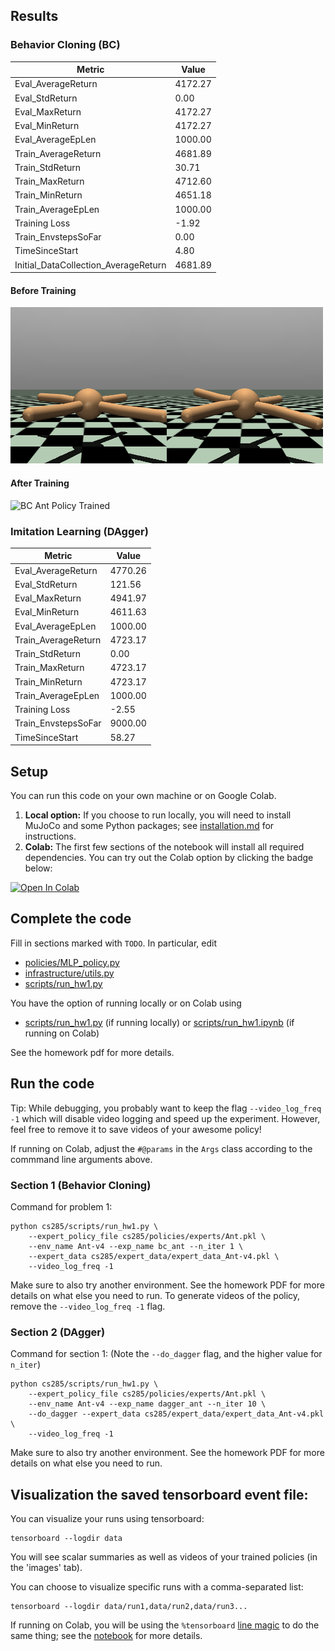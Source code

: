 ## Results

### Behavior Cloning (BC)
| Metric | Value |
|--------|--------|
| Eval_AverageReturn | 4172.27 |
| Eval_StdReturn | 0.00 |
| Eval_MaxReturn | 4172.27 |
| Eval_MinReturn | 4172.27 |
| Eval_AverageEpLen | 1000.00 |
| Train_AverageReturn | 4681.89 |
| Train_StdReturn | 30.71 |
| Train_MaxReturn | 4712.60 |
| Train_MinReturn | 4651.18 |
| Train_AverageEpLen | 1000.00 |
| Training Loss | -1.92 |
| Train_EnvstepsSoFar | 0.00 |
| TimeSinceStart | 4.80 |
| Initial_DataCollection_AverageReturn | 4681.89 |


#### Before Training
![Random Policy](videos/untrained_spider.gif)

#### After Training
![BC Ant Policy Trained](videos/spider_bc_trained.gif)

### Imitation Learning (DAgger)
| Metric | Value |
|--------|--------|
| Eval_AverageReturn | 4770.26 |
| Eval_StdReturn | 121.56 |
| Eval_MaxReturn | 4941.97 |
| Eval_MinReturn | 4611.63 |
| Eval_AverageEpLen | 1000.00 |
| Train_AverageReturn | 4723.17 |
| Train_StdReturn | 0.00 |
| Train_MaxReturn | 4723.17 |
| Train_MinReturn | 4723.17 |
| Train_AverageEpLen | 1000.00 |
| Training Loss | -2.55 |
| Train_EnvstepsSoFar | 9000.00 |
| TimeSinceStart | 58.27 |




## Setup

You can run this code on your own machine or on Google Colab. 

1. **Local option:** If you choose to run locally, you will need to install MuJoCo and some Python packages; see [installation.md](installation.md) for instructions.
2. **Colab:** The first few sections of the notebook will install all required dependencies. You can try out the Colab option by clicking the badge below:

[![Open In Colab](https://colab.research.google.com/assets/colab-badge.svg)](https://colab.research.google.com/github/berkeleydeeprlcourse/homework_fall2023/blob/master/hw1/cs285/scripts/run_hw1.ipynb)

## Complete the code

Fill in sections marked with `TODO`. In particular, edit
 - [policies/MLP_policy.py](cs285/policies/MLP_policy.py)
 - [infrastructure/utils.py](cs285/infrastructure/utils.py)
 - [scripts/run_hw1.py](cs285/scripts/run_hw1.py)

You have the option of running locally or on Colab using
 - [scripts/run_hw1.py](cs285/scripts/run_hw1.py) (if running locally) or [scripts/run_hw1.ipynb](cs285/scripts/run_hw1.ipynb) (if running on Colab)

See the homework pdf for more details.

## Run the code

Tip: While debugging, you probably want to keep the flag `--video_log_freq -1` which will disable video logging and speed up the experiment. However, feel free to remove it to save videos of your awesome policy!

If running on Colab, adjust the `#@params` in the `Args` class according to the commmand line arguments above.

### Section 1 (Behavior Cloning)
Command for problem 1:

```
python cs285/scripts/run_hw1.py \
	--expert_policy_file cs285/policies/experts/Ant.pkl \
	--env_name Ant-v4 --exp_name bc_ant --n_iter 1 \
	--expert_data cs285/expert_data/expert_data_Ant-v4.pkl \
	--video_log_freq -1
```

Make sure to also try another environment.
See the homework PDF for more details on what else you need to run.
To generate videos of the policy, remove the `--video_log_freq -1` flag.

### Section 2 (DAgger)
Command for section 1:
(Note the `--do_dagger` flag, and the higher value for `n_iter`)

```
python cs285/scripts/run_hw1.py \
    --expert_policy_file cs285/policies/experts/Ant.pkl \
    --env_name Ant-v4 --exp_name dagger_ant --n_iter 10 \
    --do_dagger --expert_data cs285/expert_data/expert_data_Ant-v4.pkl \
	--video_log_freq -1
```

Make sure to also try another environment.
See the homework PDF for more details on what else you need to run.

## Visualization the saved tensorboard event file:

You can visualize your runs using tensorboard:
```
tensorboard --logdir data
```

You will see scalar summaries as well as videos of your trained policies (in the 'images' tab).

You can choose to visualize specific runs with a comma-separated list:
```
tensorboard --logdir data/run1,data/run2,data/run3...
```

If running on Colab, you will be using the `%tensorboard` [line magic](https://ipython.readthedocs.io/en/stable/interactive/magics.html) to do the same thing; see the [notebook](cs285/scripts/run_hw1.ipynb) for more details.

